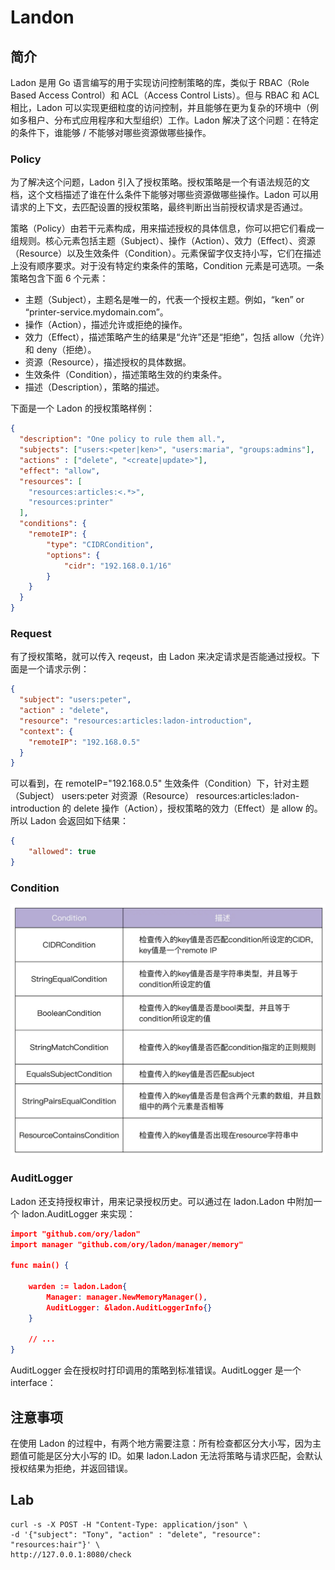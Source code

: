 # Landon

## 简介

Ladon 是用 Go 语言编写的用于实现访问控制策略的库，类似于 RBAC（Role Based Access Control）和 ACL（Access Control Lists）。但与 RBAC 和 ACL 相比，Ladon 可以实现更细粒度的访问控制，并且能够在更为复杂的环境中（例如多租户、分布式应用程序和大型组织）工作。Ladon 解决了这个问题：在特定的条件下，谁能够 / 不能够对哪些资源做哪些操作。

### Policy

为了解决这个问题，Ladon 引入了授权策略。授权策略是一个有语法规范的文档，这个文档描述了谁在什么条件下能够对哪些资源做哪些操作。Ladon 可以用请求的上下文，去匹配设置的授权策略，最终判断出当前授权请求是否通过。

策略（Policy）由若干元素构成，用来描述授权的具体信息，你可以把它们看成一组规则。核心元素包括主题（Subject）、操作（Action）、效力（Effect）、资源（Resource）以及生效条件（Condition）。元素保留字仅支持小写，它们在描述上没有顺序要求。对于没有特定约束条件的策略，Condition 元素是可选项。一条策略包含下面 6 个元素：

- 主题（Subject），主题名是唯一的，代表一个授权主题。例如，“ken” or  “printer-service.mydomain.com”。
- 操作（Action），描述允许或拒绝的操作。
- 效力（Effect），描述策略产生的结果是“允许”还是“拒绝”，包括 allow（允许）和  deny（拒绝）。
- 资源（Resource），描述授权的具体数据。
- 生效条件（Condition），描述策略生效的约束条件。
- 描述（Description），策略的描述。

下面是一个 Ladon 的授权策略样例：

```json
{
  "description": "One policy to rule them all.",
  "subjects": ["users:<peter|ken>", "users:maria", "groups:admins"],
  "actions" : ["delete", "<create|update>"],
  "effect": "allow",
  "resources": [
    "resources:articles:<.*>",
    "resources:printer"
  ],
  "conditions": {
    "remoteIP": {
        "type": "CIDRCondition",
        "options": {
            "cidr": "192.168.0.1/16"
        }
    }
  }
}
```

### Request

有了授权策略，就可以传入 reqeust，由 Ladon 来决定请求是否能通过授权。下面是一个请求示例：

```json
{
  "subject": "users:peter",
  "action" : "delete",
  "resource": "resources:articles:ladon-introduction",
  "context": {
    "remoteIP": "192.168.0.5"
  }
}
```

可以看到，在  remoteIP="192.168.0.5" 生效条件（Condition）下，针对主题（Subject） users:peter  对资源（Resource） resources:articles:ladon-introduction 的 delete  操作（Action），授权策略的效力（Effect）是 allow 的。所以 Ladon 会返回如下结果：

```json
{
    "allowed": true
}
```

### Condition

<img src="figures/image-20220506081304192.png" alt="image-20220506081304192" style="zoom:50%;" />

### AuditLogger

Ladon 还支持授权审计，用来记录授权历史。可以通过在 ladon.Ladon 中附加一个 ladon.AuditLogger 来实现：

```json
import "github.com/ory/ladon"
import manager "github.com/ory/ladon/manager/memory"

func main() {

    warden := ladon.Ladon{
        Manager: manager.NewMemoryManager(),
        AuditLogger: &ladon.AuditLoggerInfo{}
    }

    // ...
}
```

AuditLogger 会在授权时打印调用的策略到标准错误。AuditLogger 是一个 interface：

## 注意事项

在使用 Ladon 的过程中，有两个地方需要注意：所有检查都区分大小写，因为主题值可能是区分大小写的 ID。如果 ladon.Ladon 无法将策略与请求匹配，会默认授权结果为拒绝，并返回错误。



## Lab

```shell
curl -s -X POST -H "Content-Type: application/json" \
-d '{"subject": "Tony", "action" : "delete", "resource": "resources:hair"}' \
http://127.0.0.1:8080/check
```